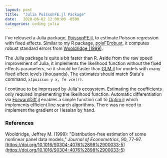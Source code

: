 ```yaml
---
layout: post
title:  "Julia PoissonFE.jl Package"
date:   2020-06-02 12:00:00 -0500
categories: coding julia
---
```


I've released a Julia package, [PoissonFE.jl](https://github.com/ew-git/PoissonFE.jl), to estimate Poisson regression with fixed effects. 
Similar to my R package, [poisFErobust](https://cran.r-project.org/package=poisFErobust), it computes robust standard errors from [Wooldridge (1999)](https://doi.org/10.1016/S0304-4076%2898%2900033-5).

The Julia package is quite a bit faster than R. 
Aside from the raw speed improvement of Julia, it implements the likelihood function without the fixed effects parameters, so it should be faster than [GLM.jl](https://github.com/JuliaStats/GLM.jl) for models with many fixed effect levels (thousands). 
The estimates should match Stata's command, `xtpoisson y x, fe vce(r)`.

I continue to be impressed by Julia's ecosystem. 
Estimating the coefficients only required implementing the likelihood function. 
Automatic differentiation via [ForwardDiff.jl](https://github.com/JuliaDiff/ForwardDiff.jl) enables a simple function call to [Optim.jl](https://github.com/JuliaNLSolvers/Optim.jl) which implements efficient line search algorithms. 
There was no need to implement the gradient or Hessian by hand. 

### References
Wooldridge, Jeffrey M. (1999): "Distribution-free estimation of some nonlinear panel data models," *Journal of Econometrics*, 90, 77-97. [https://doi.org/10.1016/S0304-4076%2898%2900033-5](https://doi.org/10.1016/S0304-4076%2898%2900033-5)
